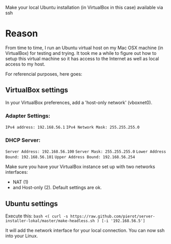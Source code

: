 Make your local Ubuntu installation (in VirtualBox in this case) available via ssh

Reason
======
From time to time, I run an Ubuntu virtual host on my Mac OSX machine (in VirtualBox) for testing and trying. It took me a while to figure out how to setup this virtual machine so it has access to the Internet as well as local access to my host.

For referencial purposes, here goes:

VirtualBox settings
-------------------
In your VirtualBox preferences, add a 'host-only network' (vboxnet0). 
### Adapter Settings:
`IPv4 address: 192.168.56.1`
`IPv4 Network Mask: 255.255.255.0`

### DHCP Server:
`Server Address: 192.168.56.100`
`Server Mask: 255.255.255.0`
`Lower Address Bound: 192.168.56.101`
`Upper Address Bound: 192.168.56.254`

Make sure you have your VirtualBox instance set up with two networks interfaces: 
* NAT (1) 
* and Host-only (2). 
Default settings are ok.

Ubuntu settings
---------------
Execute this:
`bash <( curl -s https://raw.github.com/pierot/server-installer-lokal/master/make-headless.sh ) [-i '192.168.56.5']`

It will add the network interface for your local connection.
You can now ssh into your Linux.
